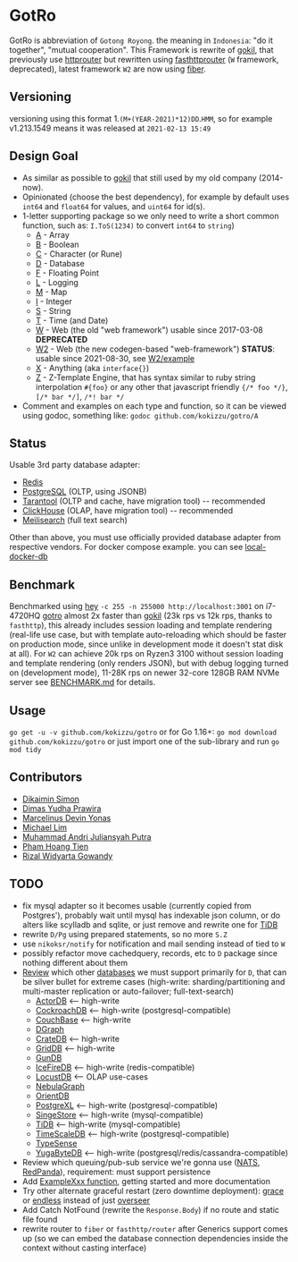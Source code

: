 # GotRo

GotRo is abbreviation of `Gotong Royong`. the meaning in `Indonesia`: "do it together", "mutual cooperation". 
This Framework is rewrite of [gokil](//gitlab.com/kokizzu/gokil), that previously use [httprouter](//github.com/julienschmidt/httprouter) but rewritten using [fasthttprouter](//github.com/buaazp/fasthttprouter) (`W` framework, deprecated), latest framework `W2` are now using [fiber](//gofiber.io).

## Versioning

versioning using this format 1.`(M+(YEAR-2021)*12)DD`.`HMM`,
so for example v1.213.1549 means it was released at `2021-02-13 15:49`

## Design Goal
- As similar as possible to [gokil](//gitlab.com/kokizzu/gokil) that still used by my old company (2014-now).
- Opinionated (choose the best dependency), for example by default uses `int64` and `float64` for values, and `uint64` for id(s).
- 1-letter supporting package so we only need to write a short common function, such as: `I.ToS(1234)` to convert `int64` to `string`)
  - [A](/A) - Array
  - [B](/B) - Boolean
  - [C](/C) - Character (or Rune)
  - [D](/D) - Database
  - [F](/F) - Floating Point
  - [L](/L) - Logging
  - [M](/M) - Map
  - [I](/I) - Integer
  - [S](/S) - String
  - [T](/T) - Time (and Date)
  - [W](/W) - Web (the old "web framework") usable since 2017-03-08 **DEPRECATED**
  - [W2](/W2) - Web (the new codegen-based "web-framework") **STATUS**: usable since 2021-08-30, see [W2/example](/W2/example)
  - [X](/X) - Anything (aka `interface{}`)
  - [Z](/Z) - Z-Template Engine, that has syntax similar to ruby string interpolation `#{foo}` or any other that javascript friendly `{/* foo */}`, `[/* bar */]`, `/*! bar */`
- Comment and examples on each type and function, so it can be viewed using godoc, something like: `godoc github.com/kokizzu/gotro/A`

## Status

Usable 3rd party database adapter:
  - [Redis](/D/Rd)
  - [PostgreSQL](/D/Pg) (OLTP, using JSONB)
  - [Tarantool](/D/Tt) (OLTP and cache, have migration tool) -- recommended
  - [ClickHouse](/D/Ch) (OLAP, have migration tool) -- recommended
  - [Meilisearch](/D/Ms) (full text search)
  
Other than above, you must use officially provided database adapter from respective vendors. For docker compose example. you can see [local-docker-db](//github.com/alexmacarthur/local-docker-db)

## Benchmark

Benchmarked using [hey](//github.com/rakyll/hey) `-c 255 -n 255000 http://localhost:3001` on i7-4720HQ [gotro](//github.com/kokizzu/gotro) almost 2x faster than [gokil](//gitlab.com/kokizzu/gokil) (23k rps vs 12k rps, thanks to `fasthttp`),
this already includes session loading and template rendering (real-life use case, but with template auto-reloading which should be faster on production mode, since unlike in development mode it doesn't stat disk at all). For `W2` can achieve 20k rps on Ryzen3 3100 without session loading and template rendering (only renders JSON), but with debug logging turned on (development mode), 11-28K rps on newer 32-core 128GB RAM NVMe server see [BENCHMARK.md](/BENCHMARK.md) for details.

## Usage

`go get -u -v github.com/kokizzu/gotro` or for Go 1.16+: `go mod download github.com/kokizzu/gotro` or just import one of the sub-library and run `go mod tidy` 

## Contributors

- [Dikaimin Simon](//github.com/dikaimins)
- [Dimas Yudha Prawira](//github.com/dhiemaz)
- [Marcelinus Devin Yonas](//github.com/davey06)
- [Michael Lim](//github.com/shaolim)
- [Muhammad Andri Juliansyah Putra](//github.com/MuhAndriJP)
- [Pham Hoang Tien](//github.com/PhamHoangTien1987)
- [Rizal Widyarta Gowandy](//github.com/rizalgowandy)

## TODO

- fix mysql adapter so it becomes usable (currently copied from Postgres'), probably wait until mysql has indexable json column, or do alters like scylladb and sqlite, or just remove and rewrite one for [TiDB](//github.com/kokizzu/list-of-tech-migrations)
- rewrite `D/Pg` using prepared statements, so no more `S.Z`
- use `nikoksr/notify` for notification and mail sending instead of tied to `W`
- possibly refactor move cachedquery, records, etc to `D` package since nothing different about them
- [Review](//goo.gl/tBkfse) which other [databases](//github.com/alexmacarthur/local-docker-db) we must support primarily for `D`, that can be silver bullet for extreme cases (high-write: sharding/partitioning and multi-master replication or auto-failover; full-text-search) 
  - [ActorDB](//www.actordb.com) <-- high-write
  - [CockroachDB](//www.cockroachlabs.com) <-- high-write (postgresql-compatible)
  - [CouchBase](//www.couchbase.com) <-- high-write
  - [DGraph](//dgraph.io)   
  - [CrateDB](//www.crate.io) <-- high-write
  - [GridDB](//griddb.net/en) <-- high-write
  - [GunDB](//gundb.github.io)
  - [IceFireDB](//github.com/gitsrc/IceFireDB) <-- high-write (redis-compatible)
  - [LocustDB](//github.com/cswinter/LocustDB) <-- OLAP use-cases
  - [NebulaGraph](//nebula-graph.io)
  - [OrientDB](//orientdb.com)
  - [PostgreXL](//www.postgres-xl.org) <-- high-write (postgresql-compatible)
  - [SingeStore](//www.singlestore.com) <-- high-write (mysql-compatible)
  - [TiDB](//github.com/pingcap/tidb) <-- high-write (mysql-compatible)
  - [TimeScaleDB](//www.timescale.com) <-- high-write (postgresql-compatible)
  - [TypeSense](//typesense.org)
  - [YugaByteDB](//www.yugabyte.com) <-- high-write (postgresql/redis/cassandra-compatible)
- Review which queuing/pub-sub service we're gonna use ([NATS](//nats.io), [RedPanda](//vectorized.io)), requirement: must support persistence
- Add [ExampleXxx function](//blog.golang.org/examples), getting started and more documentation 
- Try other alternate graceful restart (zero downtime deployment): [grace](//github.com/facebookgo/grace) or [endless](//github.com/fvbock/endless) instead of just [overseer](https://github.com/jpillora/overseer)
- Add Catch NotFound (rewrite the `Response.Body`) if no route and static file found
- rewrite router to `fiber` or `fasthttp/router` after Generics support comes up (so we can embed the database connection dependencies inside the context without casting interface)
